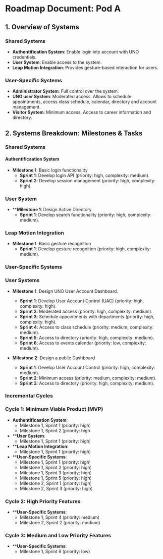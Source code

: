 # Roadmap Document: Pod A

## 1. Overview of Systems
### Shared Systems
- **Authentification System**: Enable login into account with UNO credentials.
- **User System**: Enable access to the system.
- **Leap Motion Integration**: Provides gesture-based interaction for users.

### User-Specific Systems
- **Administrator System**: Full control over the system.  
- **UNO user System**: Moderated access. Allows to schedule appointments, 
		access class schedule, calendar, directory and account management. 
- **Visitor System**: Minimum access. Access to career information and directory. 

## 2. Systems Breakdown: Milestones & Tasks
### Shared Systems
#### Authentificaation System
- **Milestone 1**: Basic login functionality
	- **Sprint 1**: Develop login API (priority: high, complexity: medium).
	- **Sprint 2**: Develop session management (priority: high, complexity: high).

### User System
- ****Milestone 1**: Design Active Directory. 
	- **Sprint 1**: Develop search functionality (priority: high, complexity: medium).

### Leap Motion Integration
- **Milestone 1**:	Basic gesture recognition
	- **Sprint 1**: Develop gesture recognition (priority: high, complexity: medium).

### User-Specific Systems
### User Systems
- **Milestone 1**: Design UNO User Account Dashboard. 
	- **Sprint 1**: Develop User Account Control (UAC) (priority: high, complexity: high).
	- **Sprint 2**: Moderated access (priority: high, complexity: medium).
	- **Sprint 3**: Schedule appointments with departments (priority: high, complexity: high).
	- **Sprint 4**: Access to class schedule (priority: medium, complexity: medium).
	- **Sprint 5**: Access to directory (priority: high, complexity: medium).
	- **Sprint 6**: Access to events calendar (priority: low, complexity: medium).

-  **Milestone 2**: Design a public Dashboard
	- **Sprint 1**: Develop User Account Control (priority: high, complexity: medium).
	- **Sprint 2**: Minimum access (priority: medium, complexity: medium).
	- **Sprint 3**: Access to directory (priority: high, complexity: medium).

### Incremental Cycles
### Cycle 1: Minimum Viable Product (MVP)
- **Authentificaation System**:
	- Milestone 1, Sprint 1 (priority: high)
	- Milestone 1, Sprint 2 (priority: high
- ****User System**:
	- Milestone 1, Sprint 1 (priority: high)
- ****Leap Motion Integration**:
	- Milestone 1, Sprint 1 (priority: high)
- ****User-Specific Systems**:
	- Milestone 1, Sprint 1 (priority: high)
	- Milestone 1, Sprint 2 (priority: high)
	- Milestone 1, Sprint 3 (priority: high)
	- Milestone 1, Sprint 5 (priority: high)
	- Milestone 2, Sprint 1 (priority: high)
	- Milestone 2, Sprint 3 (priority: high)

### Cycle 2: High Priority Features
- ****User-Specific Systems**:
	- Milestone 1, Sprint 4 (priority: medium)
	- Milestone 2, Sprint 2 (priority: medium)

### Cycle 3: Medium and Low Priority Features
- ****User-Specific Systems**:
	- Milestone 1, Sprint 6 (priority: low)